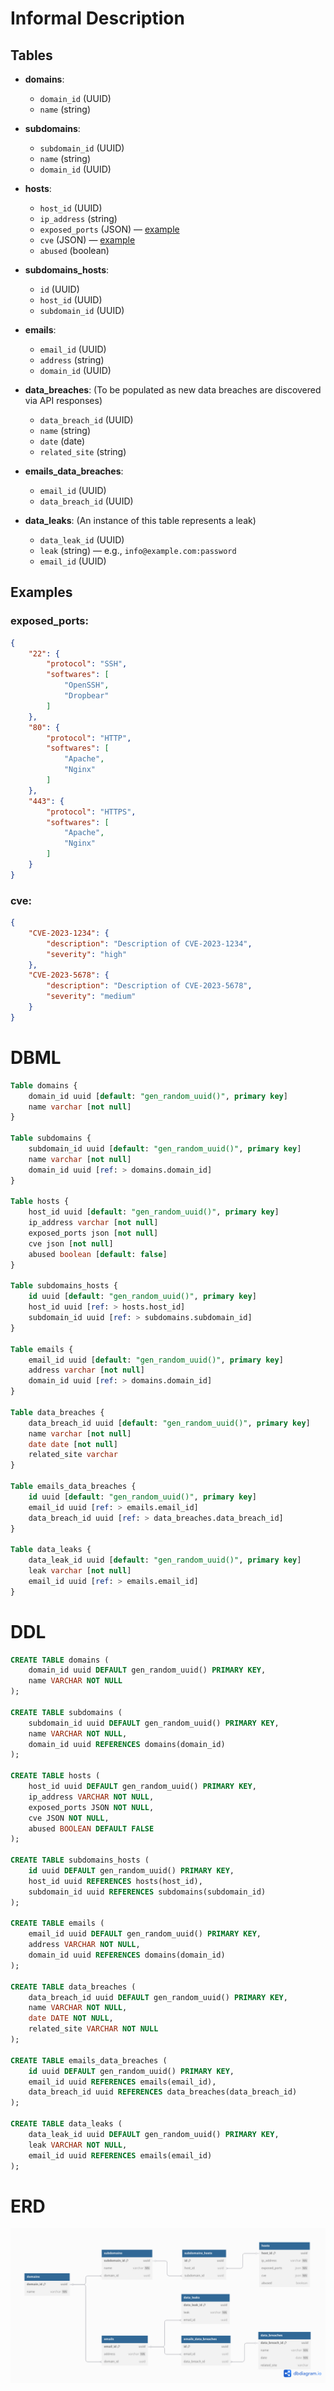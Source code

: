 # Informal Description
## Tables

- **domains**:
    - `domain_id` (UUID)
    - `name` (string)

- **subdomains**:
    - `subdomain_id` (UUID)
    - `name` (string)
    - `domain_id` (UUID)

- **hosts**:
    - `host_id` (UUID)
    - `ip_address` (string)
    - `exposed_ports` (JSON) — [example](#exposed_ports)
    - `cve` (JSON) — [example](#cve)
    - `abused` (boolean)

- **subdomains_hosts**:
    - `id` (UUID)
    - `host_id` (UUID)
    - `subdomain_id` (UUID)

- **emails**:
    - `email_id` (UUID)
    - `address` (string)
    - `domain_id` (UUID)

- **data_breaches**:
    (To be populated as new data breaches are discovered via API responses)
    - `data_breach_id` (UUID)
    - `name` (string)
    - `date` (date)
    - `related_site` (string)

- **emails_data_breaches**:
    - `email_id` (UUID)
    - `data_breach_id` (UUID)

- **data_leaks**:
    (An instance of this table represents a leak)
    - `data_leak_id` (UUID)
    - `leak` (string) — e.g., `info@example.com:password`
    - `email_id` (UUID)


## Examples
### exposed_ports: 
```JSON
{
    "22": {
        "protocol": "SSH",
        "softwares": [
            "OpenSSH",
            "Dropbear"
        ]
    },
    "80": {
        "protocol": "HTTP",
        "softwares": [
            "Apache",
            "Nginx"
        ]
    },
    "443": {
        "protocol": "HTTPS",
        "softwares": [
            "Apache",
            "Nginx"
        ]
    }
}
```

### cve: 
```JSON
{
    "CVE-2023-1234": {
        "description": "Description of CVE-2023-1234",
        "severity": "high"
    },
    "CVE-2023-5678": {
        "description": "Description of CVE-2023-5678",
        "severity": "medium"
    }
}
```

# DBML
```sql
Table domains {
    domain_id uuid [default: "gen_random_uuid()", primary key]
    name varchar [not null]
}

Table subdomains {
    subdomain_id uuid [default: "gen_random_uuid()", primary key]
    name varchar [not null]
    domain_id uuid [ref: > domains.domain_id]
}

Table hosts {
    host_id uuid [default: "gen_random_uuid()", primary key]
    ip_address varchar [not null]
    exposed_ports json [not null]
    cve json [not null] 
    abused boolean [default: false]
}

Table subdomains_hosts {
    id uuid [default: "gen_random_uuid()", primary key]
    host_id uuid [ref: > hosts.host_id]
    subdomain_id uuid [ref: > subdomains.subdomain_id]
}

Table emails {
    email_id uuid [default: "gen_random_uuid()", primary key]
    address varchar [not null]
    domain_id uuid [ref: > domains.domain_id]
}

Table data_breaches {
    data_breach_id uuid [default: "gen_random_uuid()", primary key]
    name varchar [not null]
    date date [not null]
    related_site varchar
}

Table emails_data_breaches {
    id uuid [default: "gen_random_uuid()", primary key]
    email_id uuid [ref: > emails.email_id]
    data_breach_id uuid [ref: > data_breaches.data_breach_id]
}

Table data_leaks {
    data_leak_id uuid [default: "gen_random_uuid()", primary key]
    leak varchar [not null]
    email_id uuid [ref: > emails.email_id]
}
```

# DDL
```sql
CREATE TABLE domains (
    domain_id uuid DEFAULT gen_random_uuid() PRIMARY KEY,
    name VARCHAR NOT NULL
);

CREATE TABLE subdomains (
    subdomain_id uuid DEFAULT gen_random_uuid() PRIMARY KEY,
    name VARCHAR NOT NULL,
    domain_id uuid REFERENCES domains(domain_id)
);

CREATE TABLE hosts (
    host_id uuid DEFAULT gen_random_uuid() PRIMARY KEY,
    ip_address VARCHAR NOT NULL,
    exposed_ports JSON NOT NULL,
    cve JSON NOT NULL,
    abused BOOLEAN DEFAULT FALSE
);

CREATE TABLE subdomains_hosts (
    id uuid DEFAULT gen_random_uuid() PRIMARY KEY,
    host_id uuid REFERENCES hosts(host_id),
    subdomain_id uuid REFERENCES subdomains(subdomain_id)
);

CREATE TABLE emails (
    email_id uuid DEFAULT gen_random_uuid() PRIMARY KEY,
    address VARCHAR NOT NULL,
    domain_id uuid REFERENCES domains(domain_id)
);

CREATE TABLE data_breaches (
    data_breach_id uuid DEFAULT gen_random_uuid() PRIMARY KEY,
    name VARCHAR NOT NULL,
    date DATE NOT NULL,
    related_site VARCHAR NOT NULL
);

CREATE TABLE emails_data_breaches (
    id uuid DEFAULT gen_random_uuid() PRIMARY KEY,
    email_id uuid REFERENCES emails(email_id),
    data_breach_id uuid REFERENCES data_breaches(data_breach_id)
);

CREATE TABLE data_leaks (
    data_leak_id uuid DEFAULT gen_random_uuid() PRIMARY KEY,
    leak VARCHAR NOT NULL,
    email_id uuid REFERENCES emails(email_id)
);
```

# ERD
![The Entity-Relation Diagram](db_erd.png)